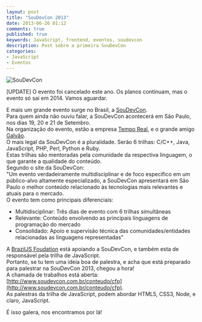 ```yaml
---
layout: post
title: "SouDevCon 2013"
date: 2013-06-26 01:12
comments: true
published: true
keywords: JavaScript, frontend, eventos, soudevcon
description: Post sobre a primeira SouDevCon
categories:
- JavaScript 
- Eventos
---
```

![SouDevCon](/images/soudevcon.png) 

[UPDATE] O evento foi cancelado este ano. Os planos continuam, mas o evento só sai em 2014. Vamos aguardar.  

E mais um grande evento surge no Brasil, a [SouDevCon](http://www.soudevcon.com.br/).  
Para quem ainda não ouviu falar, a SouDevCon acontecerá em São Paulo, nos dias 19, 20 e 21 de Setembro.  
Na organização do evento, estão a empresa [Tempo Real](http://www.temporealeventos.com.br/), e o grande amigo [Galvão](http://www.galvao.eti.br/).  
O mais legal da SouDevCon é a pluralidade. Serão 6 trilhas: C/C++, Java, JavaScript, PHP, Perl, Python e Ruby.  
Estas trilhas são mentoradas pela comunidade da respectiva linguagem, o que garante a qualidade do conteúdo.  
Segundo o site da SouDevCon:  
"Um evento verdadeiramente multidisciplinar e de foco específico em um público-alvo altamente especializado, a SouDevCon apresentará em São Paulo o melhor conteúdo relacionado às tecnologias mais relevantes e atuais para o mercado.  
O evento tem como principais diferenciais:  
* Multidisciplinar: Três dias de evento com 6 trilhas simultâneas  
* Relevante: Conteúdo envolvendo as principais linguagens de programação do mercado  
* Consolidado: Apoio e supervisão técnica das comunidades/entidades relacionadas as linguagens representadas"  

A [BrazilJS Foudation](http://braziljs.org/) está apoiando a SouDevCon, e também esta de responsável pela trilha de JavaScript.  
Portanto, se tu tem uma ideia boa de palestra, e acha que está preparado para palestrar na SouDevCon 2013, chegou a hora!  
A chamada de trabalhos está aberta: [http://www.soudevcon.com.br/conteudo/cfp](http://www.soudevcon.com.br/conteudo/cfp).  
As palestras da trilha de JavaScript, podem abordar HTML5, CSS3, Node, e claro, JavaScript.  

É isso galera, nos encontramos por lá!  